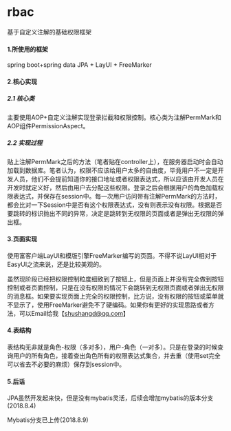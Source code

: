 # rbac
基于自定义注解的基础权限框架

#### 1.所使用的框架

spring boot+spring data JPA + LayUI + FreeMarker

#### 2.核心实现

##### 2.1 核心类
主要使用AOP+自定义注解实现登录拦截和权限控制。核心类为注解PermMark和AOP组件PermissionAspect。

##### 2.2 实现过程

贴上注解PermMark之后的方法（笔者贴在controller上），在服务器启动时会自动加载到数据库。笔者认为，权限不应该给用户太多的自由度，毕竟用户不一定是开发人员，他们不会提前知道你的接口地址或者权限表达式，所以应该由开发人员在开发时就定义好，然后由用户去分配这些权限。登录之后会根据用户的角色加载权限表达式，并保存在session中。每一次用户访问带有注解PermMark的方法时，都会比对一下Session中是否有这个权限表达式，没有则表示没有权限。根据是否要跳转的标识抛出不同的异常，决定是跳转到无权限的页面或者是弹出无权限的弹出框。

#### 3.页面实现

使用富客户端LayUI和模版引擎FreeMarker编写的页面。不得不说LayUI相对于EasyUI之流来说，还是比较美观的。

虽然现阶段已经把权限控制粒度细致到了按钮上，但是页面上并没有完全做到按钮控制或者页面控制，只是在没有权限的情况下会跳转到无权限页面或者弹出无权限的消息框。如果要实现页面上完全的权限控制，比方说，没有权限的按钮或菜单就不显示了，使用FreeMarker避免不了硬编码。如果你有更好的实现思路或者方法，可以Email给我【shushangd@qq.com】

#### 4.表结构

表结构无非就是角色-权限（多对多），用户-角色（一对多）。只是在登录的时候查询用户的所有角色，接着查出角色所有的权限表达式集合，并去重（使用set完全可以省去不必要的麻烦）保存到session中。

#### 5.后话

JPA虽然开发起来快，但是没有mybatis灵活，后续会增加mybatis的版本分支(2018.8.4)

Mybatis分支已上传(2018.8.9)